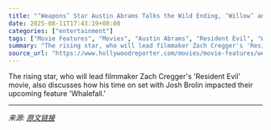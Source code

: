 ```yaml
---
title: "‘Weapons’ Star Austin Abrams Talks the Wild Ending, ‘Willow’ and Why He Pities His Tragicomic Character"
date: 2025-08-11T17:43:19+08:00
categories: ["entertainment"]
tags: ["Movie Features", "Movies", "Austin Abrams", "Resident Evil", "Weapons", "Zach Cregger"]
summary: "The rising star, who will lead filmmaker Zach Cregger's 'Resident Evil' movie, also discusses how his time on set with Josh Brolin impacted their upcoming feature 'Whalefall.'"
source_url: "https://www.hollywoodreporter.com/movies/movie-features/weapons-star-austin-abrams-ending-willow-joke-1236341561/"
---
```


The rising star, who will lead filmmaker Zach Cregger's 'Resident Evil' movie, also discusses how his time on set with Josh Brolin impacted their upcoming feature 'Whalefall.'

---

*来源: [原文链接](https://www.hollywoodreporter.com/movies/movie-features/weapons-star-austin-abrams-ending-willow-joke-1236341561/)*
